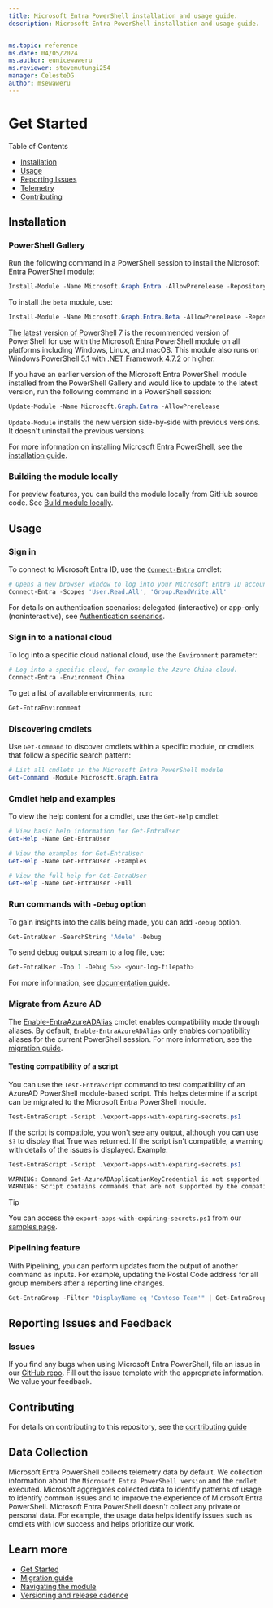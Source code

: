 ```yaml
---
title: Microsoft Entra PowerShell installation and usage guide.
description: Microsoft Entra PowerShell installation and usage guide.


ms.topic: reference
ms.date: 04/05/2024
ms.author: eunicewaweru
ms.reviewer: stevemutungi254
manager: CelesteDG
author: msewaweru
---
```


# Get Started

Table of Contents

- [Installation](#installation)
- [Usage](#usage)
- [Reporting Issues](#reporting-issues-and-feedback)
- [Telemetry](#telemetry)
- [Contributing](#contributing)

## Installation

### PowerShell Gallery

Run the following command in a PowerShell session to install the Microsoft Entra PowerShell module:

```powershell
Install-Module -Name Microsoft.Graph.Entra -AllowPrerelease -Repository PSGallery -Force
```

To install the `beta` module, use:

```powershell
Install-Module -Name Microsoft.Graph.Entra.Beta -AllowPrerelease -Repository PSGallery -Force
```

[The latest version of PowerShell 7][PowerShellCore] is the recommended version of PowerShell for
use with the Microsoft Entra PowerShell module on all platforms including Windows, Linux, and macOS. This module
also runs on Windows PowerShell 5.1 with [.NET Framework 4.7.2][DotNetFramework] or higher.

If you have an earlier version of the Microsoft Entra PowerShell module installed from the PowerShell Gallery
and would like to update to the latest version, run the following command in a PowerShell session:

```powershell
Update-Module -Name Microsoft.Graph.Entra -AllowPrerelease
```

`Update-Module` installs the new version side-by-side with previous versions. It doesn't uninstall
the previous versions.

For more information on installing Microsoft Entra PowerShell, see the
[installation guide][InstallationGuide].

### Building the module locally

For preview features, you can build the module locally from GitHub source code. See [Build module locally](./build/BUILD.md).

## Usage

### Sign in

To connect to Microsoft Entra ID, use the [`Connect-Entra`][Connect-Entra] cmdlet:

```powershell
# Opens a new browser window to log into your Microsoft Entra ID account.
Connect-Entra -Scopes 'User.Read.All', 'Group.ReadWrite.All'
```

For details on authentication scenarios: delegated (interactive) or app-only (noninteractive), see [Authentication scenarios][authentication-scenarios].

### Sign in to a national cloud

To log into a specific cloud national cloud, use the `Environment` parameter:

```powershell
# Log into a specific cloud, for example the Azure China cloud.
Connect-Entra -Environment China
```

To get a list of available environments, run:

```powershell
Get-EntraEnvironment
```

### Discovering cmdlets

Use `Get-Command` to discover cmdlets within a specific module, or cmdlets that follow a specific
search pattern:

```powershell
# List all cmdlets in the Microsoft Entra PowerShell module
Get-Command -Module Microsoft.Graph.Entra
```

### Cmdlet help and examples

To view the help content for a cmdlet, use the `Get-Help` cmdlet:

```powershell
# View basic help information for Get-EntraUser
Get-Help -Name Get-EntraUser

# View the examples for Get-EntraUser
Get-Help -Name Get-EntraUser -Examples

# View the full help for Get-EntraUser
Get-Help -Name Get-EntraUser -Full
```

### Run commands with `-Debug` option

To gain insights into the calls being made, you can add `-debug` option.

```powershell
Get-EntraUser -SearchString 'Adele' -Debug
```

To send debug output stream to a log file, use:

```powershell
Get-EntraUser -Top 1 -Debug 5>> <your-log-filepath>
```

For more information, see [documentation guide][debug-guide].

### Migrate from Azure AD

The [Enable-EntraAzureADAlias][enable-entraazureadalias] cmdlet enables compatibility mode through aliases. By default, `Enable-EntraAzureADAlias` only enables compatibility aliases for the current PowerShell session. For more information, see the [migration guide][migrationGuideLink].

#### Testing compatibility of a script

You can use the `Test-EntraScript` command to test compatibility of an AzureAD PowerShell module-based script. This helps determine if a script can be migrated to the Microsoft Entra PowerShell module.

```powershell
Test-EntraScript -Script .\export-apps-with-expiring-secrets.ps1
```

If the script is compatible, you won't see any output, although you can use `$?` to display that True was returned. If the script isn't compatible, a warning with details of the issues is displayed. Example:

```powershell
Test-EntraScript -Script .\export-apps-with-expiring-secrets.ps1

WARNING: Command Get-AzureADApplicationKeyCredential is not supported
WARNING: Script contains commands that are not supported by the compatibility adapter.
```

> [!TIP]
> You can access the `export-apps-with-expiring-secrets.ps1` from our [samples page](./samples/export-apps-with-expiring-secrets.ps1).

### Pipelining feature

With Pipelining, you can perform updates from the output of another command as inputs. For example, updating the Postal Code address for all group members after a reporting line changes.

```powershell
Get-EntraGroup -Filter "DisplayName eq 'Contoso Team'" | Get-EntraGroupMember | Set-EntraUser -PostalCode 90134 
```

## Reporting Issues and Feedback

### Issues

If you find any bugs when using Microsoft Entra PowerShell, file an issue in our [GitHub repo][GitHubRepo].
Fill out the issue template with the appropriate information. We value your feedback.

## Contributing

For details on contributing to this repository, see the [contributing guide](CONTRIBUTING.md)

## Data Collection

Microsoft Entra PowerShell collects telemetry data by default. We collection information about the `Microsoft Entra PowerShell version` and the `cmdlet` executed. Microsoft aggregates collected data to identify patterns of usage to identify common issues and to improve the experience of Microsoft Entra PowerShell. Microsoft Entra PowerShell doesn't collect any private or personal data. For example, the usage data helps identify issues such as cmdlets with low success and helps prioritize our work.

## Learn more

- [Get Started][GettingStartedGuide]
- [Migration guide][migrationGuideLink]
- [Navigating the module][navigate-the-module]
- [Versioning and release cadence][versioning-and-release-cadence]

[DotNetFramework]: https://dotnet.microsoft.com/download/dotnet-framework-runtime
[PowerShellCore]: https://github.com/PowerShell/PowerShell/releases/latest
[InstallationGuide]: https://learn.microsoft.com/powershell/entra-powershell/installation
[GettingStartedGuide]: https://learn.microsoft.com/powershell/entra-powershell/quickstart-entra-powershell
[Connect-Entra]:https://learn.microsoft.com/powershell/module/microsoft.graph.entra/connect-entra
[authentication-scenarios]:https://learn.microsoft.com/powershell/entra-powershell/authentication-scenarios
[GitHubRepo]: https://github.com/microsoftgraph/entra-powershell/issues
[debug-guide]: https://learn.microsoft.com/powershell/entra-powershell/entra-powershell-best-practices#use-the-debug-option
[migrationGuideLink]: https://learn.microsoft.com/powershell/entra-powershell/migration-guide
[enable-entraazureadalias]: https://learn.microsoft.com/powershell/module/microsoft.graph.entra/enable-entraazureadalias
[versioning-and-release-cadence]: https://learn.microsoft.com/powershell/entra-powershell/entraps-versioning-release-cadence
[navigate-the-module]: https://learn.microsoft.com/powershell/entra-powershell/navigate-entra-powershell
